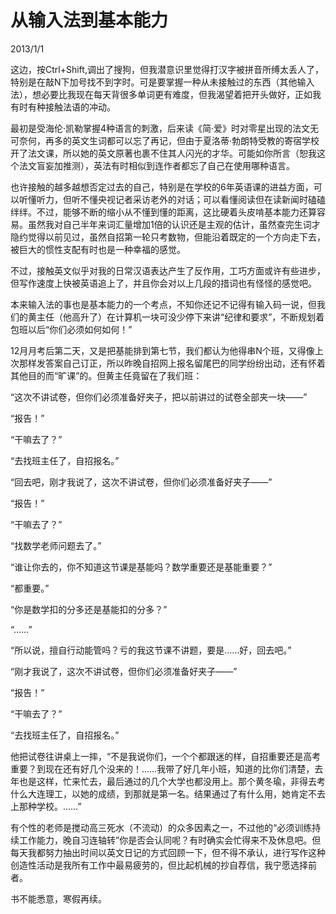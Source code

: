 # 从输入法到基本能力
2013/1/1

这边，按Ctrl+Shift,调出了搜狗，但我潜意识里觉得打汉字被拼音所缚太丢人了，特别是在敲N下加号找不到字时。可是要掌握一种从未接触过的东西（其他输入法），想必要比我现在每天背很多单词更有难度，但我渴望着把开头做好，正如我有时有种接触法语的冲动。

最初是受海伦·凯勒掌握4种语言的刺激，后来读《简·爱》时对零星出现的法文无可奈何，再多的英文生词都可以忘了再记，但由于夏洛蒂·勃朗特受教的寄宿学校开了法文课，所以她的英文原著也裹不住其人闪光的才华。可能如你所言（恕我这个法文盲妄加推测），英法有时相似到连作者都忘了自己在使用哪种语言。

也许接触的越多越想否定过去的自己，特别是在学校的6年英语课的进益方面，可以听懂听力，但听不懂央视记者采访老外的对话；可以看懂阅读但在读新闻时磕磕绊绊。不过，能够不断的缩小从不懂到懂的距离，这比硬着头皮啃基本能力还算容易。虽然我对自己半年来词汇量增加1倍的认识还是主观的估计，虽然查完生词才隐约觉得以前见过，虽然自招第一轮只考数物，但能沿着既定的一个方向走下去，被巨大的惯性支配有时也是一种幸福的感觉。

不过，接触英文似乎对我的日常汉语表达产生了反作用，工巧方面或许有些进步，但写作速度上快被英语追上了，并且你会对以上几段的措词也有怪怪的感觉吧。

本来输入法的事也是基本能力的一个考点，不知你还记不记得有输入码一说，但我们的黄主任（他高升了）在计算机一块可没少停下来讲“纪律和要求”，不断规划着包班以后“你们必须如何如何！”

12月月考后第二天，又是把基能排到第七节，我们都认为他得串N个班，又得像上次那样发答案自己订正，所以昨晚自招网上报名留尾巴的同学纷纷出动，还有怀着其他目的而“旷课”的。但黄主任竟留在了我们班：

“这次不讲试卷，但你们必须准备好夹子，把以前讲过的试卷全部夹一块——”

“报告！”

“干嘛去了？”

“去找班主任了，自招报名。”

“回去吧，刚才我说了，这次不讲试卷，但你们必须准备好夹子——”

“报告！”

“干嘛去了？”

“找数学老师问题去了。”

“谁让你去的，你不知道这节课是基能吗？数学重要还是基能重要？”

“都重要。”

“你是数学扣的分多还是基能扣的分多？”

“……”

“所以说，擅自行动能管吗？亏的我这节课不讲题，要是……好，回去吧。”

“刚才我说了，这次不讲试卷，但你们必须准备好夹子——”

“报告！”

“干嘛去了？”

“去找班主任了，自招报名。”

他把试卷往讲桌上一摔，“不是我说你们，一个个都跟迷的样，自招重要还是高考重要？到现在还有好几个没来的！……我带了好几年小班，知道的比你们清楚，去年也是这样，忙来忙去，最后通过的几个大学也都没用上。那个黄冬瑜，非得去考什么大连理工，以她的成绩，到那就是第一名。结果通过了有什么用，她肯定不去上那种学校。……”
 
有个性的老师是搅动高三死水（不流动）的众多因素之一，不过他的“必须训练持续工作能力，晚自习连轴转”你是否会认同呢？有时确实会忙得来不及休息吧。但每天我都努力抽出时间以英文日记的方式回顾一下，但不得不承认，进行写作这种创造性活动是我所有工作中最易疲劳的，但比起机械的抄自荐信，我宁愿选择前者。

书不能悉意，寒假再续。
